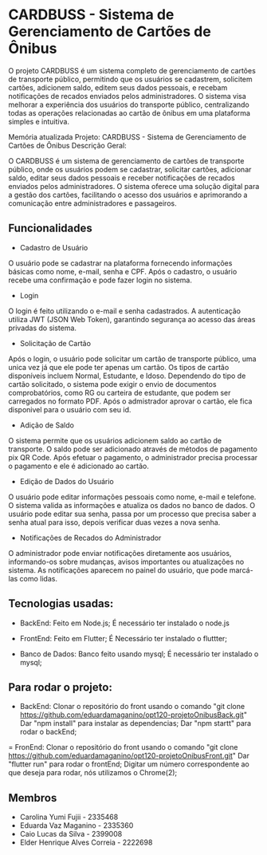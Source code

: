 # CARDBUSS - Sistema de Gerenciamento de Cartões de Ônibus


O projeto CARDBUSS é um sistema completo de gerenciamento de cartões de transporte público, permitindo que os usuários se cadastrem, solicitem cartões, adicionem saldo, editem seus dados pessoais, e recebam notificações de recados enviados pelos administradores. O sistema visa melhorar a experiência dos usuários do transporte público, centralizando todas as operações relacionadas ao cartão de ônibus em uma plataforma simples e intuitiva.


Memória atualizada
Projeto: CARDBUSS - Sistema de Gerenciamento de Cartões de Ônibus
Descrição Geral:

O CARDBUSS é um sistema de gerenciamento de cartões de transporte público, onde os usuários podem se cadastrar, solicitar cartões, adicionar saldo, editar seus dados pessoais e receber notificações de recados enviados pelos administradores. O sistema oferece uma solução digital para a gestão dos cartões, facilitando o acesso dos usuários e aprimorando a comunicação entre administradores e passageiros.

## Funcionalidades

- Cadastro de Usuário
  
O usuário pode se cadastrar na plataforma fornecendo informações básicas como nome, e-mail, senha e CPF.
Após o cadastro, o usuário recebe uma confirmação e pode fazer login no sistema.
- Login
  
O login é feito utilizando o e-mail e senha cadastrados.
A autenticação utiliza JWT (JSON Web Token), garantindo segurança ao acesso das áreas privadas do sistema.

- Solicitação de Cartão
  
Após o login, o usuário pode solicitar um cartão de transporte público, uma unica vez já que ele pode ter apenas um cartão.
Os tipos de cartão disponíveis incluem Normal, Estudante, e Idoso. Dependendo do tipo de cartão solicitado, o sistema pode exigir o envio de documentos comprobatórios, como RG ou carteira de estudante, que podem ser carregados no formato PDF.
Após o admistrador aprovar o cartão, ele fica disponivel para o usuário com seu id.

- Adição de Saldo

O sistema permite que os usuários adicionem saldo ao cartão de transporte.
O saldo pode ser adicionado através de métodos de pagamento pix QR Code.
Após efetuar o pagamento, o administrador precisa processar o pagamento e ele é adicionado ao cartão.

- Edição de Dados do Usuário

O usuário pode editar informações pessoais como nome, e-mail e telefone.
O sistema valida as informações e atualiza os dados no banco de dados.
O usuário pode editar sua senha, passa por um processo que precisa saber a senha atual para isso, depois verificar duas vezes a nova senha.

- Notificações de Recados do Administrador

O administrador pode enviar notificações diretamente aos usuários, informando-os sobre mudanças, avisos importantes ou atualizações no sistema.
As notificações aparecem no painel do usuário, que pode marcá-las como lidas.

## Tecnologias usadas:

- BackEnd:
Feito em Node.js;
É necessário ter instalado o node.js

- FrontEnd:
Feito em Flutter;
É Necessário ter instalado o fluttter;

- Banco de Dados:
Banco feito usando mysql;
É necessário ter instalado o mysql;

## Para rodar o projeto:

- BackEnd:
Clonar o repositório do front usando o comando "git clone https://github.com/eduardamaganino/opt120-projetoOnibusBack.git"
Dar "npm install" para instalar as dependencias;
Dar "npm startt" para rodar o backEnd;

= FronEnd:
Clonar o repositório do front usando o comando "git clone https://github.com/eduardamaganino/opt120-projetoOnibusFront.git"
Dar "flutter run" para rodar o frontEnd;
Digitar um número correspondente ao que deseja para rodar, nós utilizamos o Chrome(2);



## Membros 

- Carolina Yumi Fujii - 2335468
- Eduarda Vaz Maganino - 2335360
- Caio Lucas da Silva - 2399008
- Elder Henrique Alves Correia - 2222698
